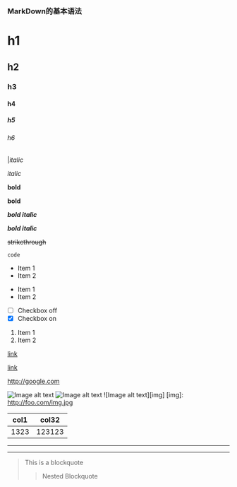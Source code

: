 ### MarkDown的基本语法



# h1
## h2
### h3
#### h4
##### h5
###### h6



|*italic*

_italic_

**bold**

__bold__

***bold italic***

___bold italic___

~~strikethrough~~

`code`



* Item 1
* Item 2
- Item 1
- Item 2
- [ ] Checkbox off
- [x] Checkbox on

1. Item 1
2. Item 2

[link](http://google.com)

[link][google]

[google]: http://google.com

<http://google.com>


![Image alt text](/path/to/img.jpg)
![Image alt text](/path/to/img.jpg "title")
![Image alt text][img]
[img]: http://foo.com/img.jpg


|col1 | col32|
|-----|-------|
|1323  |123123|


----

****


> This is
> a blockquote
>
> > Nested
> > Blockquote